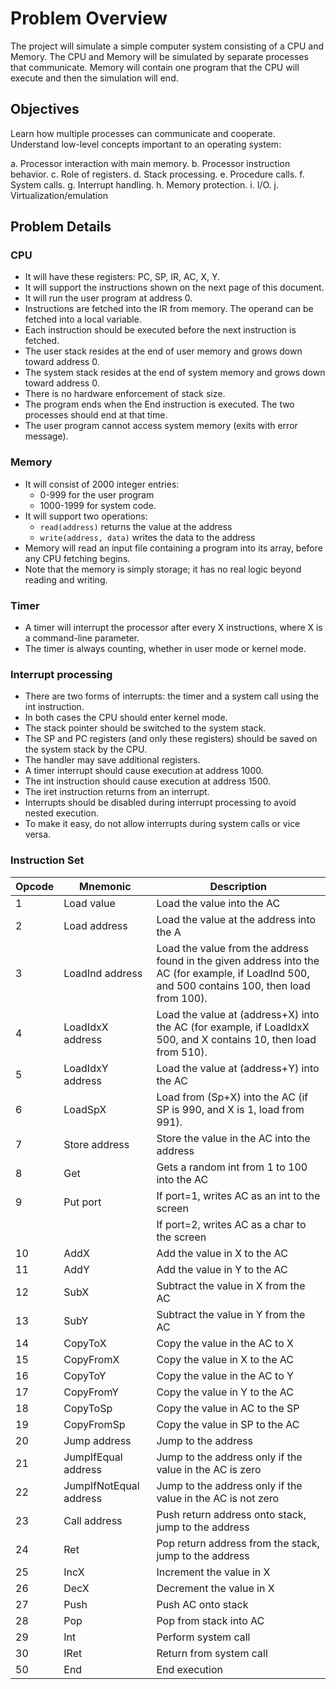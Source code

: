 
# Problem Overview

The project will simulate a simple computer system consisting of a CPU
and Memory.  The CPU and Memory will be simulated by separate
processes that communicate.  Memory will contain one program that the
CPU will execute and then the simulation will end.

## Objectives

Learn how multiple processes can communicate and cooperate.
Understand low-level concepts important to an operating system:

a. Processor interaction with main memory.
b. Processor instruction behavior.
c. Role of registers.
d. Stack processing.
e. Procedure calls.
f. System calls.
g. Interrupt handling.
h. Memory protection.
i. I/O.
j. Virtualization/emulation



## Problem Details

### CPU

- It will have these registers:  PC, SP, IR, AC, X, Y.
- It will support the instructions shown on the next page of this document.
- It will run the user program at address 0.
- Instructions are fetched into the IR from memory.  The operand can
  be fetched into a local variable.
- Each instruction should be executed before the next instruction is fetched.
- The user stack resides at the end of user memory and grows down toward address 0.
- The system stack resides at the end of system memory and grows down toward address 0.
- There is no hardware enforcement of stack size.
- The program ends when the End instruction is executed.  The two
  processes should end at that time.
- The user program cannot access system memory (exits with error message).


### Memory
- It will consist of 2000 integer entries:
  - 0-999 for the user program
  - 1000-1999 for system code.
- It will support two operations:
  - `read(address)`  returns the value at the address
  - `write(address, data)`  writes the data to the address
- Memory will read an input file containing a program into its array,
  before any CPU fetching begins.
- Note that the memory is simply storage; it has no real logic beyond reading and writing.


### Timer
- A timer will interrupt the processor after every X instructions,
  where X is a command-line parameter.
- The timer is always counting, whether in user mode or kernel mode.

### Interrupt processing
- There are two forms of interrupts:  the timer and a system call using the int instruction.
- In both cases the CPU should enter kernel mode.
- The stack pointer should be switched to the system stack.
- The SP and PC registers (and only these registers) should be saved
  on the system stack by the CPU.
- The handler may save additional registers. 
- A timer interrupt should cause execution at address 1000.
- The int instruction should cause execution at address 1500.
- The iret instruction returns from an interrupt.
- Interrupts should be disabled during interrupt processing to avoid nested execution.
- To make it easy, do not allow interrupts during system calls or vice versa.

### Instruction Set

| Opcode | Mnemonic               | Description                            |                                           
|--------|------------------------|----------------------------------------|
| 1      | Load value             | Load the value into the AC                                                                                                                            |
| 2      | Load address           | Load the value at the address into the A                                                                                                              |
| 3      | LoadInd address        | Load the value from the address found in the given address into the AC	(for example, if LoadInd 500, and 500 contains 100, then load from 100).      |
| 4      | LoadIdxX address       | Load the value at (address+X) into the AC (for example, if LoadIdxX 500, and X contains 10, then load from 510).                                      |
| 5      | LoadIdxY address       | Load the value at (address+Y) into the AC                                                                                |
| 6      | LoadSpX                | Load from (Sp+X) into the AC (if SP is 990, and X is 1, load from 991).                                                                               |
| 7      | Store address          | Store the value in the AC into the address                                                                                                            |
| 8      | Get                    | Gets a random int from 1 to 100 into the AC                                                                                                           |
| 9      | Put port               | If port=1, writes AC as an int to the screen                                                                               |
|        |                        | If port=2, writes AC as a char to the screen                                                                                                          |
| 10     | AddX                   | Add the value in X to the AC                                                                                                                          |
| 11     | AddY                   | Add the value in Y to the AC                                                                                                                          |
| 12     | SubX                   | Subtract the value in X from the AC                                                                                                                   |
| 13     | SubY                   | Subtract the value in Y from the AC                                                                                                                   |
| 14     | CopyToX                | Copy the value in the AC to X                                                                                                                         |
| 15     | CopyFromX              | Copy the value in X to the AC                                                                                                                         |
| 16     | CopyToY                | Copy the value in the AC to Y                                                                                                                         |
| 17     | CopyFromY              | Copy the value in Y to the AC                                                                                                                         |
| 18     | CopyToSp               | Copy the value in AC to the SP                                                                                                                        |
| 19     | CopyFromSp             | Copy the value in SP to the AC                                                                                                                        |
| 20     | Jump address           | Jump to the address                                                                                                                                   |
| 21     | JumpIfEqual address    | Jump to the address only if the value in the AC is zero                                                                                               |
| 22     | JumpIfNotEqual address | Jump to the address only if the value in the AC is not zero                                                                                           |
| 23     | Call address           | Push return address onto stack, jump to the address                                                                                                   |
| 24     | Ret                    | Pop return address from the stack, jump to the address                                                                                                |
| 25     | IncX                   | Increment the value in X                                                                                                                              |
| 26     | DecX                   | Decrement the value in X                                                                                                                              |
| 27     | Push                   | Push AC onto stack                                                                                                                                    |
| 28     | Pop                    | Pop from stack into AC                                                                                                                                |
| 29     | Int                    | Perform system call                                                                                                                                   |
| 30     | IRet                   | Return from system call                                                                                                                               |
| 50     | End                    | End execution                                                                                                                                         |
   									 

































